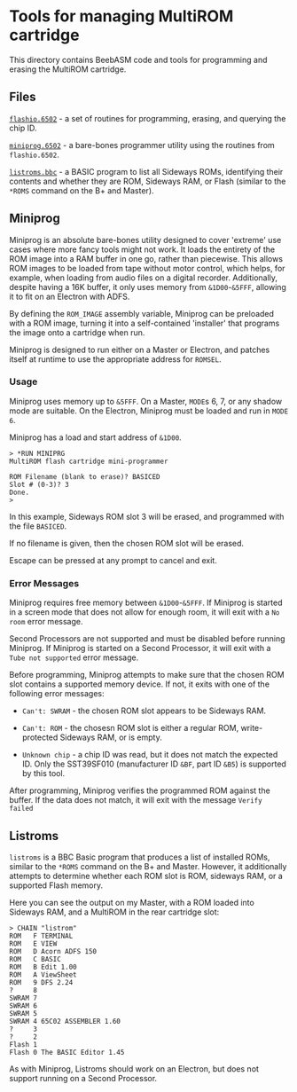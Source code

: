 # Tools for managing MultiROM cartridge

This directory contains BeebASM code and tools for programming and erasing the MultiROM cartridge.

## Files

[`flashio.6502`](flashio.6502) - a set of routines for programming, erasing, and querying the chip ID.

[`miniprog.6502`](miniprog.6502) - a bare-bones programmer utility using the routines from `flashio.6502`.

[`listroms.bbc`](listroms.bbc) - a BASIC program to list all Sideways ROMs, identifying their contents and whether they are ROM, Sideways RAM, or Flash (similar to the `*ROMS` command on the B+ and Master).

## Miniprog

Miniprog is an absolute bare-bones utility designed to cover 'extreme' use cases where more fancy tools might not work. It loads the entirety of the ROM image into a RAM buffer in one go, rather than piecewise. This allows ROM images to be loaded from tape without motor control, which helps, for example, when loading from audio files on a digital recorder. Additionally, despite having a 16K buffer, it only uses memory from `&1D00`-`&5FFF`, allowing it to fit on an Electron with ADFS.

By defining the `ROM_IMAGE` assembly variable, Miniprog can be preloaded with a ROM image, turning it into a self-contained 'installer' that programs the image onto a cartridge when run.

Miniprog is designed to run either on a Master or Electron, and patches itself at runtime to use the appropriate address for `ROMSEL`.

### Usage

Miniprog uses memory up to `&5FFF`. On a Master, `MODE`s 6, 7, or any shadow mode are suitable. On the Electron, Miniprog must be loaded and run in `MODE 6`.

Miniprog has a load and start address of `&1D00`.

```
> *RUN MINIPRG
MultiROM flash cartridge mini-programmer

ROM Filename (blank to erase)? BASICED
Slot # (0-3)? 3
Done.
> 
```

In this example, Sideways ROM slot 3 will be erased, and programmed with the file `BASICED`.

If no filename is given, then the chosen ROM slot will be erased.

Escape can be pressed at any prompt to cancel and exit.

### Error Messages

Miniprog requires free memory between `&1D00`-`&5FFF`. If Miniprog is started in a screen mode that does not allow for enough room, it will exit with a `No room` error message.

Second Processors are not supported and must be disabled before running Miniprog. If Miniprog is started on a Second Processor, it will exit with a `Tube not supported` error message.

Before programming, Miniprog attempts to make sure that the chosen ROM slot contains a supported memory device. If not, it exits with one of the following error messages:

- `Can't: SWRAM` - the chosen ROM slot appears to be Sideways RAM.

- `Can't: ROM` - the chosesn ROM slot is either a regular ROM, write-protected Sideways RAM, or is empty.

- `Unknown chip` - a chip ID was read, but it does not match the expected ID. Only the SST39SF010 (manufacturer ID `&BF`, part ID `&B5`) is supported by this tool.

After programming, Miniprog verifies the programmed ROM against the buffer. If the data does not match, it will exit with the message `Verify failed`

## Listroms

`listroms` is a BBC Basic program that produces a list of installed ROMs, similar to the `*ROMS` command on the B+ and Master. However, it additionally attempts to determine whether each ROM slot is ROM, sideways RAM, or a supported Flash memory.

Here you can see the output on my Master, with a ROM loaded into Sideways RAM, and a MultiROM in the rear cartridge slot:

```
> CHAIN "listrom"
ROM   F TERMINAL
ROM   E VIEW
ROM   D Acorn ADFS 150
ROM   C BASIC
ROM   B Edit 1.00
ROM   A ViewSheet
ROM   9 DFS 2.24
?     8
SWRAM 7
SWRAM 6
SWRAM 5
SWRAM 4 65C02 ASSEMBLER 1.60
?     3
?     2
Flash 1
Flash 0 The BASIC Editor 1.45
```

As with Miniprog, Listroms should work on an Electron, but does not support running on a Second Processor.
